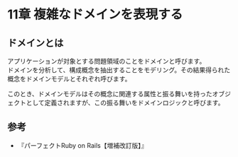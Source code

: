 # 11章 複雑なドメインを表現する
## ドメインとは
アプリケーションが対象とする問題領域のことをドメインと呼びます。  
ドメインを分析して、構成概念を抽出することをモデリング。その結果得られた概念をドメインモデルとそれぞれ呼びます。

このとき、ドメインモデルはその概念に関連する属性と振る舞いを持ったオブジェクトとして定義されますが、この振る舞いをドメインロジックと呼びます。

## 参考
- 『パーフェクトRuby on Rails【増補改訂版】』

